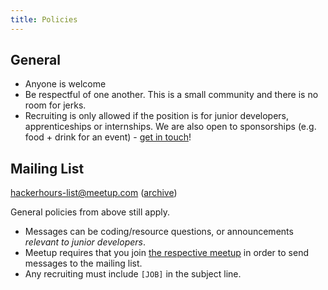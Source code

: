 ```yaml
---
title: Policies
---
```


## General

* Anyone is welcome
* Be respectful of one another.  This is a small community and there is no room for jerks.
* Recruiting is only allowed if the position is for junior developers, apprenticeships or internships.  We are also open to sponsorships (e.g. food + drink for an event) - [get in touch](/about.html#contact)!

## Mailing List

[hackerhours-list@meetup.com](mailto:hackerhours-list@meetup.com?subject=[JOB]) ([archive](http://www.meetup.com/hackerhours/messages/archive/))

General policies from above still apply.

* Messages can be coding/resource questions, or announcements *relevant to junior developers*.
* Meetup requires that you join [the respective meetup](http://www.meetup.com/hackerhours/) in order to send messages to the mailing list.
* Any recruiting must include `[JOB]` in the subject line.

